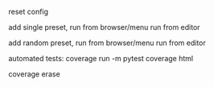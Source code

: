 reset config

add single preset,
run from browser/menu
run from editor

add  random preset,
run from browser/menu
run from editor

automated tests:
coverage run -m pytest
coverage html

coverage erase